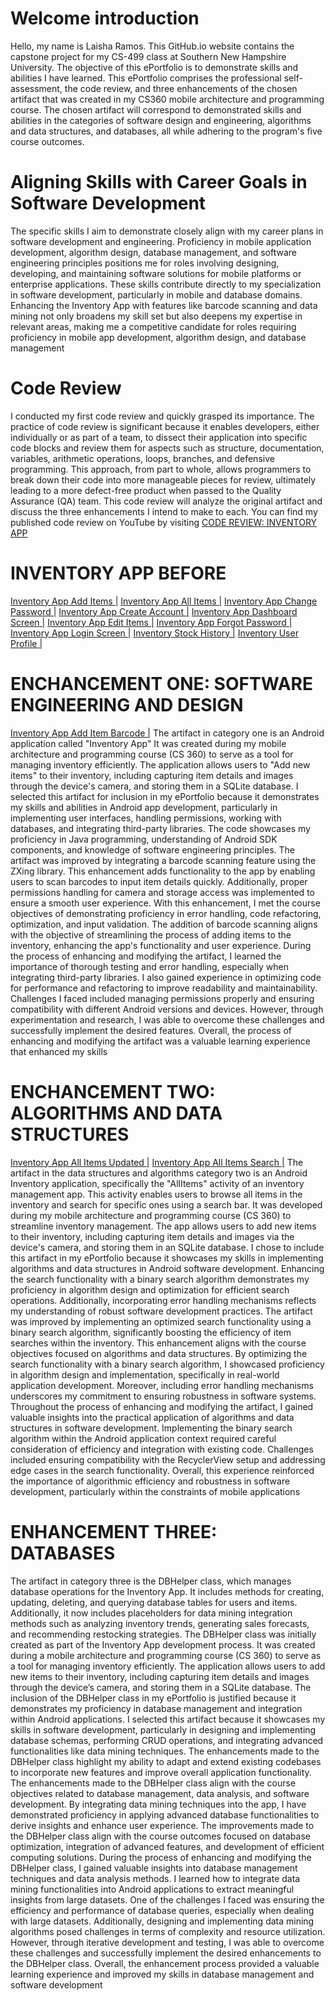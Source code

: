 # Welcome introduction
Hello, my name is Laisha Ramos. This GitHub.io website contains the capstone project for my CS-499 class at Southern New Hampshire University. The objective of this ePortfolio is to demonstrate skills and abilities I have learned. This ePortfolio comprises the professional self-assessment, the code review, and three enhancements of the chosen artifact that was created in my CS360 mobile architecture and programming course. The chosen artifact will correspond to demonstrated skills and abilities in the categories of software design and engineering, algorithms and data structures, and databases, all while adhering to the program's five course outcomes.


# Aligning Skills with Career Goals in Software Development
The specific skills I aim to demonstrate closely align with my career plans in software development and engineering. Proficiency in mobile application development, algorithm design, database management, and software engineering principles positions me for roles involving designing, developing, and maintaining software solutions for mobile platforms or enterprise applications. These skills contribute directly to my specialization in software development, particularly in mobile and database domains. Enhancing the Inventory App with features like barcode scanning and data mining not only broadens my skill set but also deepens my expertise in relevant areas, making me a competitive candidate for roles requiring proficiency in mobile app development, algorithm design, and database management

# Code Review 
I conducted my first code review and quickly grasped its importance. The practice of code review is significant because it enables developers, either individually or as part of a team, to dissect their application into specific code blocks and review them for aspects such as structure, documentation, variables, arithmetic operations, loops, branches, and defensive programming. This approach, from part to whole, allows programmers to break down their code into more manageable pieces for review, ultimately leading to a more defect-free product when passed to the Quality Assurance (QA) team. This code review will analyze the original artifact and discuss the three enhancements I intend to make to each. You can find my published code review on YouTube by visiting [CODE REVIEW: INVENTORY APP](https://youtu.be/QwXk6BVkTvo)

# INVENTORY APP BEFORE
[Inventory App Add Items |](/assets/AddItem.png)
[Inventory App All Items |](/assets/AllItems.png)
[Inventory App Change Password |](/assets/ChangePassword.png)
[Inventory App Create Account |](/assets/CreatAccount.png)
[Inventory App Dashboard Screen |](/assets/DashboardScreen.png)
[Inventory App Edit Items |](/assets/EditItem.png)
[Inventory App Forgot Password |](/assets/ForgotPassword.png)
[Inventory App Login Screen |](/assets/LoginScreen.png)
[Inventory Stock History |](/assets/StockHistory.png)
[Inventory User Profile |](/assets/UserProfile.png)

# ENCHANCEMENT ONE: SOFTWARE ENGINEERING AND DESIGN
[Inventory App Add Item Barcode |](/assets/AddItemBarcode.png)
The artifact in category one is an Android application called "Inventory App" It was created during my mobile architecture and programming course (CS 360) to serve as a tool for managing inventory efficiently. The application allows users to "Add new items" to their inventory, including capturing item details and images through the device's camera, and storing them in a SQLite database. I selected this artifact for inclusion in my ePortfolio because it demonstrates my skills and abilities in Android app development, particularly in implementing user interfaces, handling 
permissions, working with databases, and integrating third-party libraries. The code showcases my proficiency in Java programming, understanding of Android SDK components, and knowledge of software engineering principles.
The artifact was improved by integrating a barcode scanning feature using the ZXing library. This enhancement adds functionality to the app by enabling users to scan barcodes to input item details quickly. Additionally, proper permissions handling for camera and storage access was implemented to ensure a smooth user experience. With this enhancement, I met the course objectives of demonstrating proficiency in error 
handling, code refactoring, optimization, and input validation. The addition of barcode scanning aligns with the objective of streamlining the process of adding items to the inventory, enhancing 
the app's functionality and user experience. During the process of enhancing and modifying the artifact, I learned the importance of thorough testing and error handling, especially when integrating third-party libraries. I also 
gained experience in optimizing code for performance and refactoring to improve readability and maintainability. Challenges I faced included managing permissions properly and ensuring compatibility with different Android versions and devices. However, through experimentation and research, I was able to overcome these challenges and successfully implement the desired features. Overall, the process of enhancing and modifying the artifact was a valuable learning experience that enhanced my skills

# ENCHANCEMENT TWO: ALGORITHMS AND DATA STRUCTURES 
[Inventory App All Items Updated |](/assets/AllItemsUpdated.jpg)
[Inventory App All Items Search |](/assets/AllItemsSearch.jpeg)
The artifact in the data structures and algorithms category two is an Android Inventory application, specifically the "AllItems" activity of an inventory management app. This activity enables users to browse all items in the inventory and search for specific ones using a search bar. It was developed during my mobile architecture and programming course (CS 360) to streamline inventory management. The app allows users to add new items to their inventory, including 
capturing item details and images via the device's camera, and storing them in an SQLite database. I chose to include this artifact in my ePortfolio because it showcases my skills in 
implementing algorithms and data structures in Android software development. Enhancing the search functionality with a binary search algorithm demonstrates my proficiency in algorithm design and optimization for efficient search operations. Additionally, incorporating error handling mechanisms reflects my understanding of robust software development practices.
The artifact was improved by implementing an optimized search functionality using a binary search algorithm, significantly boosting the efficiency of item searches within the inventory. This enhancement aligns with the course objectives focused on algorithms and data structures. By optimizing the search functionality with a binary search algorithm, I showcased proficiency in algorithm design and implementation, specifically in real-world application 
development. Moreover, including error handling mechanisms underscores my commitment to ensuring robustness in software systems. Throughout the process of enhancing and modifying the artifact, I gained valuable 
insights into the practical application of algorithms and data structures in software development. Implementing the binary search algorithm within the Android application context required careful consideration of efficiency and integration with existing code. Challenges included ensuring compatibility with the RecyclerView setup and addressing edge cases in the search functionality. Overall, this experience reinforced the importance of algorithmic efficiency and 
robustness in software development, particularly within the constraints of mobile applications

# ENHANCEMENT THREE: DATABASES
  The artifact in category three is the DBHelper class, which manages database operations for the Inventory App. It includes methods for creating, updating, deleting, and querying database tables for users and items. Additionally, it now includes placeholders for data mining integration methods such as analyzing inventory trends, generating sales forecasts, and recommending restocking strategies.
  The DBHelper class was initially created as part of the Inventory App development process. It was created during a mobile architecture and programming course (CS 360) to serve as a tool for managing inventory efficiently. The application allows users to add new items to their inventory, including capturing item details and images through the device’s camera, and storing them in a SQLite database.
  The inclusion of the DBHelper class in my ePortfolio is justified because it demonstrates my proficiency in database management and integration within Android applications. I selected this artifact because it showcases my skills in software development, particularly in designing and implementing database schemas, performing CRUD operations, and integrating advanced functionalities like data mining techniques. The enhancements made to the DBHelper class highlight my ability to adapt and extend existing codebases to incorporate new features and improve overall application functionality.
  The enhancements made to the DBHelper class align with the course objectives related to database management, data analysis, and software development. By integrating data mining techniques into the app, I have demonstrated proficiency in applying advanced database functionalities to derive insights and enhance user experience. The improvements made to the DBHelper class align with the course outcomes focused on database optimization, integration of advanced features, and development of efficient computing solutions.
  During the process of enhancing and modifying the DBHelper class, I gained valuable insights into database management techniques and data analysis methods. I learned how to integrate data mining functionalities into Android applications to extract meaningful insights from large datasets. One of the challenges I faced was ensuring the efficiency and performance of database queries, especially when dealing with large datasets. Additionally, designing and implementing data mining algorithms posed challenges in terms of complexity and resource utilization. However, through iterative development and testing, I was able to overcome these challenges and successfully implement the desired enhancements to the DBHelper class. Overall, the enhancement process provided a valuable learning experience and improved my skills in database management and software development
